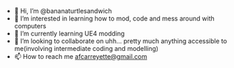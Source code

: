 - 👋 Hi, I’m @bananaturtlesandwich
- 👀 I’m interested in learning how to mod, code and mess around with computers
- 🌱 I’m currently learning UE4 modding
- 💞️ I’m looking to collaborate on uhh... pretty much anything accessible to me(involving intermediate coding and modelling)
- 📫 How to reach me afcarreyette@gmail.com

<!---
bananaturtlesandwich/bananaturtlesandwich is a ✨ special ✨ repository because its `README.md` (this file) appears on your GitHub profile.
You can click the Preview link to take a look at your changes.
--->
